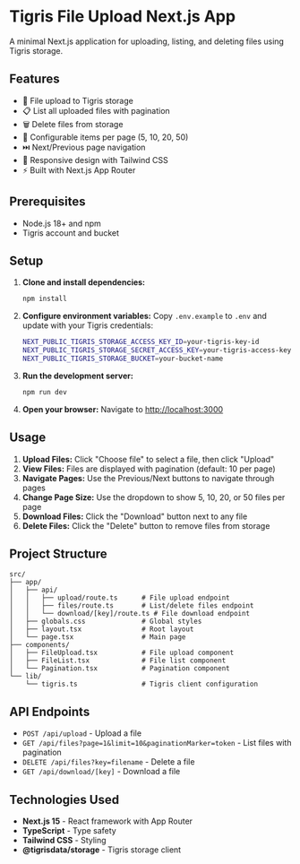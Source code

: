 # Tigris File Upload Next.js App

A minimal Next.js application for uploading, listing, and deleting files using Tigris storage.

## Features

- 📁 File upload to Tigris storage
- 📋 List all uploaded files with pagination
- 🗑️ Delete files from storage
- 📄 Configurable items per page (5, 10, 20, 50)
- ⏭️ Next/Previous page navigation
- 📱 Responsive design with Tailwind CSS
- ⚡ Built with Next.js App Router

## Prerequisites

- Node.js 18+ and npm
- Tigris account and bucket

## Setup

1. **Clone and install dependencies:**

   ```bash
   npm install
   ```

2. **Configure environment variables:**
   Copy `.env.example` to `.env` and update with your Tigris credentials:

   ```bash
   NEXT_PUBLIC_TIGRIS_STORAGE_ACCESS_KEY_ID=your-tigris-key-id
   NEXT_PUBLIC_TIGRIS_STORAGE_SECRET_ACCESS_KEY=your-tigris-access-key
   NEXT_PUBLIC_TIGRIS_STORAGE_BUCKET=your-bucket-name
   ```

3. **Run the development server:**

   ```bash
   npm run dev
   ```

4. **Open your browser:**
   Navigate to [http://localhost:3000](http://localhost:3000)

## Usage

1. **Upload Files:** Click "Choose file" to select a file, then click "Upload"
2. **View Files:** Files are displayed with pagination (default: 10 per page)
3. **Navigate Pages:** Use the Previous/Next buttons to navigate through pages
4. **Change Page Size:** Use the dropdown to show 5, 10, 20, or 50 files per page
5. **Download Files:** Click the "Download" button next to any file
6. **Delete Files:** Click the "Delete" button to remove files from storage

## Project Structure

```
src/
├── app/
│   ├── api/
│   │   ├── upload/route.ts      # File upload endpoint
│   │   ├── files/route.ts       # List/delete files endpoint
│   │   └── download/[key]/route.ts # File download endpoint
│   ├── globals.css              # Global styles
│   ├── layout.tsx               # Root layout
│   └── page.tsx                 # Main page
├── components/
│   ├── FileUpload.tsx           # File upload component
│   ├── FileList.tsx             # File list component
│   └── Pagination.tsx           # Pagination component
└── lib/
    └── tigris.ts                # Tigris client configuration
```

## API Endpoints

- `POST /api/upload` - Upload a file
- `GET /api/files?page=1&limit=10&paginationMarker=token` - List files with pagination
- `DELETE /api/files?key=filename` - Delete a file
- `GET /api/download/[key]` - Download a file

## Technologies Used

- **Next.js 15** - React framework with App Router
- **TypeScript** - Type safety
- **Tailwind CSS** - Styling
- **@tigrisdata/storage** - Tigris storage client

